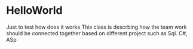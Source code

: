 # HelloWorld
Just to test how does it works
This class is descrbing how the team work should be connected together
based on different project such as Sql. C#, ASp
